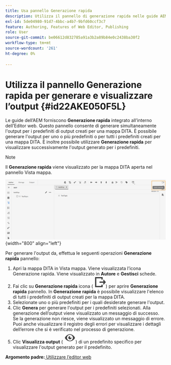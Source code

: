 ```yaml
---
title: Usa pannello Generazione rapida
description: Utilizza il pannello di generazione rapida nelle guide AEM. Scopri come generare e visualizzare l’output dal pannello di generazione rapida.
exl-id: 5de04980-91d7-4bbc-a4b7-9bfd60ccf3c7
feature: Authoring, Features of Web Editor, Publishing
role: User
source-git-commit: be06612d832785a91a3b2a89b84e0c2438ba30f2
workflow-type: tm+mt
source-wordcount: '261'
ht-degree: 0%

---
```


# Utilizza il pannello Generazione rapida per generare e visualizzare l’output {#id22AKE050F5L}

Le guide dell’AEM forniscono **Generazione rapida** integrato all’interno dell’Editor web. Questo pannello consente di generare simultaneamente l&#39;output per i predefiniti di output creati per una mappa DITA. È possibile generare l&#39;output per uno o più predefiniti o per tutti i predefiniti creati per una mappa DITA. È inoltre possibile utilizzare **Generazione rapida** per visualizzare successivamente l&#39;output generato per i predefiniti.

>[!NOTE]
>
> Il **Generazione rapida** viene visualizzato per la mappa DITA aperta nel pannello Vista mappa.

![](images/quick-generate-map-view.png){width="800" align="left"}

Per generare l&#39;output da, effettua le seguenti operazioni **Generazione rapida** pannello:

1. Apri la mappa DITA in Vista mappa. Viene visualizzata l’icona Generazione rapida. Viene visualizzato in **Autore** e **Gestisci** schede.
1. Fai clic su **Generazione rapida** icona \( ![](images/quick-generate-icon.svg)\) per aprire **Generazione rapida** pannello. In **Generazione rapida** è possibile visualizzare l&#39;elenco di tutti i predefiniti di output creati per la mappa DITA.
1. Selezionate uno o più predefiniti per i quali desiderate generare l&#39;output.
1. Clic **Genera** per generare l&#39;output per i predefiniti selezionati. Alla generazione dell’output viene visualizzato un messaggio di successo. Se la generazione non riesce, viene visualizzato un messaggio di errore. Puoi anche visualizzare il registro degli errori per visualizzare i dettagli dell’errore che si è verificato nel processo di generazione.
1. Clic **Visualizza output** \( ![](images/view-output-icon.svg)\) di un predefinito specifico per visualizzare l&#39;output generato per il predefinito.

**Argomento padre:**[ Utilizzare l’editor web](web-editor.md)
